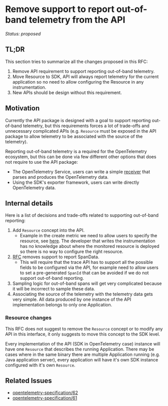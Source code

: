# Remove support to report out-of-band telemetry from the API

*Status: proposed*

## TL;DR
This section tries to summarize all the changes proposed in this RFC:
1. Remove API requirement to support reporting out-of-band telemetry.
1. Move Resource to SDK, API will always report telemetry for the current application so no need to
allow configuring the Resource in any instrumentation.
1. New APIs should be design without this requirement.

## Motivation
Currently the API package is designed with a goal to support reporting out-of-band telemetry, but
this requirements forces a lot of trade-offs and unnecessary complicated APIs (e.g. `Resource` must
be exposed in the API package to allow telemetry to be associated with the source of the telemetry).

Reporting out-of-band telemetry is a required for the OpenTelemetry ecosystem, but this can be done
via few different other options that does not require to use the API package:
* The OpenTelemetry Service, users can write a simple [receiver][otelsvc-receiver] that parses and
produces the OpenTelemetry data.
* Using the SDK's exporter framework, users can write directly OpenTelemetry data.

## Internal details
Here is a list of decisions and trade-offs related to supporting out-of-band reporting:
1. Add `Resource` concept into the API.
   * Example in the create metric we need to allow users to specify the resource, see
   [here][create-metric]. The developer that writes the instrumentation has no knowledge about where
   the monitored resource is deployed so there is no way to configure the right resource.
1. [RFC](./0002-remove-spandata.md) removes support to report SpanData.
   * This will require that the trace API has to support all the possible fields to be configured
   via the API, for example need to allow users to set a pre-generated `SpanId` that can be avoided
   if we do not support out-of-band reporting.
1. Sampling logic for out-of-band spans will get very complicated because it will be incorrect to
sample these data.
1. Associating the source of the telemetry with the telemetry data gets very simple. All data
produced by one instance of the API implementation belongs to only one Application.

### Resource changes
This RFC does not suggest to remove the `Resource` concept or to modify any API in this interface,
it only suggests to move this concept to the SDK level.

Every implementation of the API (SDK in OpenTelemetry case) instance will have one `Resource` that
describes the running Application. There may be cases where in the same binary there are multiple
Application running (e.g. Java application server), every application will have it's own SDK
instance configured with it's own `Resource`.

## Related Issues
 * [opentelemetry-specification/62](https://github.com/open-telemetry/opentelemetry-specification/issues/62)
 * [opentelemetry-specification/61](https://github.com/open-telemetry/opentelemetry-specification/issues/61)
 
[otelsvc-receiver]: https://github.com/open-telemetry/opentelemetry-service#config-receivers
[create-metric]: https://github.com/open-telemetry/opentelemetry-specification/blob/master/specification/api-metrics.md#create-metric